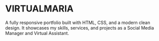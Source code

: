 # VIRTUALMARIA
A fully responsive portfolio built with HTML, CSS, and a modern clean design. It showcases my skills, services, and projects as a Social Media Manager and Virtual Assistant.
